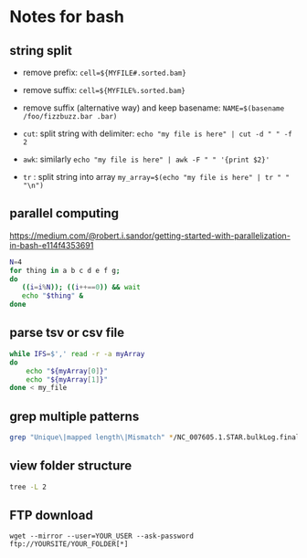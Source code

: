 # Notes for bash

## string split
* remove prefix: `cell=${MYFILE#.sorted.bam}`
* remove suffix: `cell=${MYFILE%.sorted.bam}`
* remove suffix (alternative way) and keep basename:
  `NAME=$(basename /foo/fizzbuzz.bar .bar)`
  
* `cut`: split string with delimiter: `echo "my file is here" | cut -d " " -f 2`
* `awk`: similarly `echo "my file is here" | awk -F " " '{print $2}'`
* `tr` : split string into array `my_array=$(echo "my file is here" | tr " " "\n")`




## parallel computing

https://medium.com/@robert.i.sandor/getting-started-with-parallelization-in-bash-e114f4353691

```bash
N=4
for thing in a b c d e f g; 
do 
   ((i=i%N)); ((i++==0)) && wait
   echo "$thing" &
done
```
## parse tsv or csv file

```bash
while IFS=$',' read -r -a myArray
do
    echo "${myArray[0]}"
    echo "${myArray[1]}"
done < my_file
```


## grep multiple patterns

```bash
grep "Unique\|mapped length\|Mismatch" */NC_007605.1.STAR.bulkLog.final.out
```

## view folder structure

```bash
tree -L 2
```

## FTP download

```
wget --mirror --user=YOUR_USER --ask-password ftp://YOURSITE/YOUR_FOLDER[*]
```

